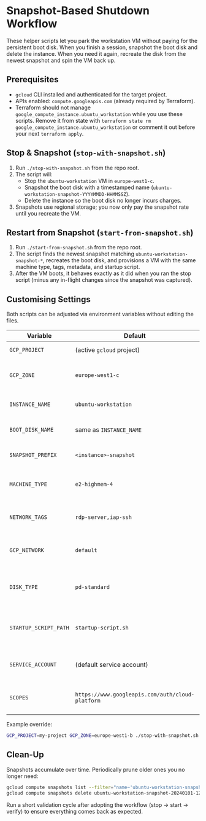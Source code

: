 # Snapshot-Based Shutdown Workflow

These helper scripts let you park the workstation VM without paying for the persistent boot disk. When you finish a session, snapshot the boot disk and delete the instance. When you need it again, recreate the disk from the newest snapshot and spin the VM back up.

## Prerequisites
- `gcloud` CLI installed and authenticated for the target project.
- APIs enabled: `compute.googleapis.com` (already required by Terraform).
- Terraform should not manage `google_compute_instance.ubuntu_workstation` while you use these scripts. Remove it from state with `terraform state rm google_compute_instance.ubuntu_workstation` or comment it out before your next `terraform apply`.

## Stop & Snapshot (`stop-with-snapshot.sh`)
1. Run `./stop-with-snapshot.sh` from the repo root.
2. The script will:
   - Stop the `ubuntu-workstation` VM in `europe-west1-c`.
   - Snapshot the boot disk with a timestamped name (`ubuntu-workstation-snapshot-YYYYMMDD-HHMMSSZ`).
   - Delete the instance so the boot disk no longer incurs charges.
3. Snapshots use regional storage; you now only pay the snapshot rate until you recreate the VM.

## Restart from Snapshot (`start-from-snapshot.sh`)
1. Run `./start-from-snapshot.sh` from the repo root.
2. The script finds the newest snapshot matching `ubuntu-workstation-snapshot-*`, recreates the boot disk, and provisions a VM with the same machine type, tags, metadata, and startup script.
3. After the VM boots, it behaves exactly as it did when you ran the stop script (minus any in-flight changes since the snapshot was captured).

## Customising Settings
Both scripts can be adjusted via environment variables without editing the files.

| Variable | Default | Purpose |
| --- | --- | --- |
| `GCP_PROJECT` | (active `gcloud` project) | Target project ID. |
| `GCP_ZONE` | `europe-west1-c` | Zone for the instance and disk. |
| `INSTANCE_NAME` | `ubuntu-workstation` | VM name (and default disk name). |
| `BOOT_DISK_NAME` | same as `INSTANCE_NAME` | Override disk name if customised. |
| `SNAPSHOT_PREFIX` | `<instance>-snapshot` | Prefix for created snapshots. |
| `MACHINE_TYPE` | `e2-highmem-4` | Machine type when recreating the VM. |
| `NETWORK_TAGS` | `rdp-server,iap-ssh` | Network tags to attach during start. |
| `GCP_NETWORK` | `default` | VPC network for the instance. |
| `DISK_TYPE` | `pd-standard` | Disk type when recreating from snapshot. |
| `STARTUP_SCRIPT_PATH` | `startup-script.sh` | File to attach as startup script on creation. |
| `SERVICE_ACCOUNT` | (default service account) | Service account email to attach. |
| `SCOPES` | `https://www.googleapis.com/auth/cloud-platform` | OAuth scopes for the instance. |

Example override:

```bash
GCP_PROJECT=my-project GCP_ZONE=europe-west1-b ./stop-with-snapshot.sh
```

## Clean-Up
Snapshots accumulate over time. Periodically prune older ones you no longer need:

```bash
gcloud compute snapshots list --filter="name~'ubuntu-workstation-snapshot-'"
gcloud compute snapshots delete ubuntu-workstation-snapshot-20240101-120000Z
```

Run a short validation cycle after adopting the workflow (stop → start → verify) to ensure everything comes back as expected.
